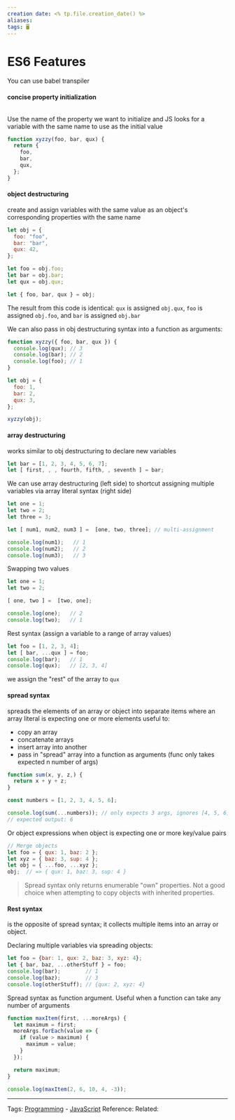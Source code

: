 ```yaml
---
creation date: <% tp.file.creation_date() %>
aliases: 
tags: 🖥️
---
```

# ES6 Features
You can use babel transpiler 



#### concise property initialization
```js

```
Use the name of the property we want to initialize and JS looks for a variable with the same name to use as the initial value 
```js
function xyzzy(foo, bar, qux) {
  return {
    foo,
    bar,
    qux,
  };
}
```

#### object destructuring
create and assign variables with the same value as an object's corresponding properties with the same name
```js
let obj = {
  foo: "foo",
  bar: "bar",
  qux: 42,
};

let foo = obj.foo;
let bar = obj.bar;
let qux = obj.qux;
```
```js
let { foo, bar, qux } = obj;
```
The result from this code is identical: `qux` is assigned `obj.qux`, `foo` is assigned `obj.foo`, and `bar` is assigned `obj.bar`

We can also pass in obj destructuring syntax into a function as arguments:
```js
function xyzzy({ foo, bar, qux }) {
  console.log(qux); // 3
  console.log(bar); // 2
  console.log(foo); // 1
}

let obj = {
  foo: 1,
  bar: 2,
  qux: 3,
};

xyzzy(obj);
```

#### array destructuring
works similar to obj destructuring to declare new variables

```js
let bar = [1, 2, 3, 4, 5, 6, 7];
let [ first, , , fourth, fifth, , seventh ] = bar;
```

We can use array destructuring (left side) to shortcut assigning multiple variables via array literal syntax (right side)
```js
let one = 1;
let two = 2;
let three = 3;

let [ num1, num2, num3 ] =  [one, two, three]; // multi-assignment

console.log(num1);   // 1
console.log(num2);   // 2
console.log(num3);   // 3
```

Swapping two values
```js
let one = 1;
let two = 2;

[ one, two ] =  [two, one];

console.log(one);   // 2
console.log(two);   // 1
```

Rest syntax (assign a variable to a range of array values)

```js
let foo = [1, 2, 3, 4];
let [ bar, ...qux ] = foo;
console.log(bar);   // 1
console.log(qux);   // [2, 3, 4]
```
we assign the "rest" of the array to `qux`

#### spread syntax 
spreads the elements of an array or object into separate items where an array literal is expecting one or more elements
useful to:
- copy an array
- concatenate arrays
- insert array into another 
- pass in "spread" array into a function as arguments (func only takes expected n number of args)
```js
function sum(x, y, z,) {
  return x + y + z;
}

const numbers = [1, 2, 3, 4, 5, 6];

console.log(sum(...numbers)); // only expects 3 args, ignores [4, 5, 6]
// expected output: 6
```

Or object expressions when object is expecting one or more key/value pairs


```js
// Merge objects
let foo = { qux: 1, baz: 2 };
let xyz = { baz: 3, sup: 4 };
let obj = { ...foo, ...xyz };
obj;  // => { qux: 1, baz: 3, sup: 4 }
```
>Spread syntax only returns enumerable "own" properties. Not a good choice when attempting to copy objects with inherited properties.

#### Rest syntax
is the opposite of spread syntax; it collects multiple items into an array or object.

Declaring multiple variables via spreading objects:
```js
let foo = {bar: 1, qux: 2, baz: 3, xyz: 4};
let { bar, baz, ...otherStuff } = foo;
console.log(bar);        // 1
console.log(baz);        // 3
console.log(otherStuff); // {qux: 2, xyz: 4}
```

Spread syntax as function argument. Useful when a function can take any number of arguments
```js
function maxItem(first, ...moreArgs) {
  let maximum = first;
  moreArgs.forEach(value => {
    if (value > maximum) {
      maximum = value;
    }
  });

  return maximum;
}

console.log(maxItem(2, 6, 10, 4, -3));
```


---
Tags: [Programming](Programming.md) - [JavaScript](./JavaScript.md)
Reference:
Related: 

